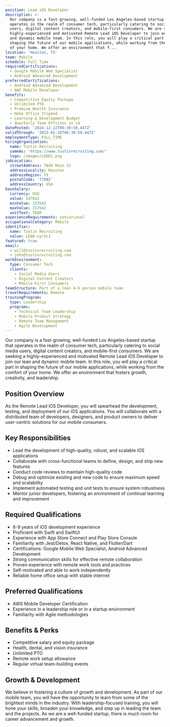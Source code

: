 ```yaml
---
position: Lead iOS Developer
description: >-
  Our company is a fast-growing, well-funded Los Angeles-based startup that
  operates in the realm of consumer tech, particularly catering to social media
  users, digital content creators, and mobile-first consumers. We are seeking a
  highly-experienced and motivated Remote Lead iOS Developer to join our lean
  and dynamic mobile team. In this role, you will play a critical part in
  shaping the future of our mobile applications, while working from the comfort
  of your home. We offer an environment that f...
location: 'Houston, TX'
team: Mobile
schedule: Full Time
requiredCertifications:
  - Google Mobile Web Specialist
  - Android Advanced Development
preferredCertifications:
  - Android Advanced Development
  - AWS Mobile Developer
benefits:
  - Competitive Equity Package
  - Unlimited PTO
  - Premium Health Insurance
  - Home Office Stipend
  - Learning & Development Budget
  - Quarterly Team Offsites in LA
datePosted: '2024-12-22T06:30:50.447Z'
validThrough: '2025-01-28T06:30:50.447Z'
employmentType: FULL_TIME
hiringOrganization:
  name: Tustin Recruiting
  sameAs: 'https://www.tustinrecruiting.com/'
  logo: /images/LOGO1.png
jobLocation:
  streetAddress: 7848 Main St
  addressLocality: Houston
  addressRegion: TX
  postalCode: '77002'
  addressCountry: USA
baseSalary:
  currency: USD
  value: 147642
  minValue: 137642
  maxValue: 157642
  unitText: YEAR
experienceRequirements: seniorLevel
occupationalCategory: Mobile
identifier:
  name: Tustin Recruiting
  value: LEAD-uyr5c1
featured: true
email:
  - will@tustinrecruiting.com
  - john@tustinrecruiting.com
workEnvironment:
  type: Consumer Tech
  clients:
    - Social Media Users
    - Digital Content Creators
    - Mobile-First Consumers
teamStructure: Part of a lean 4-6 person mobile team
travelRequirements: Remote
trainingProgram:
  type: Leadership
  programs:
    - Technical Team Leadership
    - Mobile Product Strategy
    - Remote Team Management
    - Agile Development
---
```




Our company is a fast-growing, well-funded Los Angeles-based startup that operates in the realm of consumer tech, particularly catering to social media users, digital content creators, and mobile-first consumers. We are seeking a highly-experienced and motivated Remote Lead iOS Developer to join our lean and dynamic mobile team. In this role, you will play a critical part in shaping the future of our mobile applications, while working from the comfort of your home. We offer an environment that fosters growth, creativity, and leadership.

## Position Overview

As the Remote Lead iOS Developer, you will spearhead the development, testing, and deployment of our iOS applications. You will collaborate with a distributed team of developers, designers, and product owners to deliver user-centric solutions for our mobile consumers. 

## Key Responsibilities

- Lead the development of high-quality, robust, and scalable iOS applications
- Collaborate with cross-functional teams to define, design, and ship new features
- Conduct code reviews to maintain high-quality code
- Debug and optimize existing and new code to ensure maximum speed and scalability
- Implement automated testing and unit tests to ensure system robustness
- Mentor junior developers, fostering an environment of continual learning and improvement

## Required Qualifications

- 6-9 years of iOS development experience
- Proficient with Swift and SwiftUI
- Experience with App Store Connect and Play Store Console
- Familiarity with Jest/Detox, React Native, and Flutter/Dart
- Certifications: Google Mobile Web Specialist, Android Advanced Development
- Strong communication skills for effective remote collaboration
- Proven experience with remote work tools and practices
- Self-motivated and able to work independently
- Reliable home office setup with stable internet

## Preferred Qualifications

- AWS Mobile Developer Certification
- Experience in a leadership role or in a startup environment
- Familiarity with Agile methodologies

## Benefits & Perks

- Competitive salary and equity package
- Health, dental, and vision insurance
- Unlimited PTO
- Remote work setup allowance
- Regular virtual team-building events

## Growth & Development

We believe in fostering a culture of growth and development. As part of our mobile team, you will have the opportunity to learn from some of the brightest minds in the industry. With leadership-focused training, you will hone your skills, broaden your knowledge, and step up in leading the team and the projects. As we are a well-funded startup, there is much room for career advancement and growth.